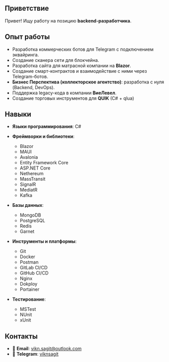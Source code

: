 ## Приветствие
Привет! Ищу работу на позицию **backend-разработчика**.

## Опыт работы

- Разработка коммерческих ботов для Telegram с подключением эквайринга.
- Создание сканера сети для блокчейна.
- Разработка сайта для матрасной компании на **Blazor**.
- Создание смарт-контрактов и взаимодействие с ними через Telegram-ботов.
- **Бизнес Перспектива (коллекторское агентство)**: разработка с нуля (Backend, DevOps).
- Поддержка legacy-кода в компании **ВиеЛевел**.
- Создание торговых инструментов для **QUIK** (C# + qlua)

## Навыки

- **Языки программирования**: C#
- **Фреймворки и библиотеки**:
  - Blazor
  - MAUI
  - Avalonia
  - Entity Framework Core
  - ASP.NET Core
  - Nethereum
  - MassTransit
  - SignalR
  - MediatR
  - Kafka
    
- **Базы данных**: 
  - MongoDB
  - PostgreSQL
  - Redis
  - Garnet
    
- **Инструменты и платформы**: 
  - Git
  - Docker
  - Postman
  - GitLab CI/CD
  - GitHub CI/CD
  - Nginx
  - Dokploy
  - Portainer
    
- **Тестирование**:
  - MSTest
  - NUnit
  - xUnit

## Контакты

- 📧 **Email**: [vikn.sagit@outlook.com](mailto:vikn.sagit@outlook.com)
- 💬 **Telegram**: [viknsagit](https://t.me/viknsagit)
